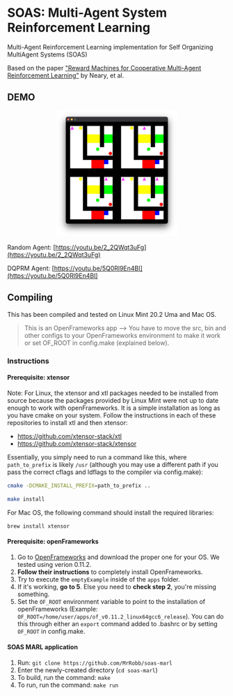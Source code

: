 # SOAS: Multi-Agent System Reinforcement Learning

Multi-Agent Reinforcement Learning implementation for Self Organizing MultiAgent Systems (SOAS)

Based on the paper ["Reward Machines for Cooperative Multi-Agent Reinforcement Learning"](https://arxiv.org/abs/2007.01962) by Neary, et al.

## DEMO

<p align="center">
	<a href="https://youtu.be/5Q0Rl9En4BI">
		<img src="assets/three_agent_button.png" width=55%>
	</a>
</p>

Random Agent: [https://youtu.be/2_2QWqt3uFg](https://youtu.be/2_2QWqt3uFg)

DQPRM Agent: [https://youtu.be/5Q0Rl9En4BI](https://youtu.be/5Q0Rl9En4BI)

## Compiling

This has been compiled and tested on Linux Mint 20.2 Uma and Mac OS. 

> This is an OpenFrameworks app --> You have to move the src, bin and other configs to your OpenFrameworks environment to make it work or set OF_ROOT in config.make (explained below).

### Instructions

#### Prerequisite: xtensor
Note: For Linux, the xtensor and xtl packages needed to be installed from source because the packages provided by Linux Mint were not up to date enough to work with openFrameworks. It is a simple installation as long as you have cmake on your system. Follow the instructions in each of these repositories to install xtl and then xtensor:
* https://github.com/xtensor-stack/xtl
* https://github.com/xtensor-stack/xtensor

Essentially, you simply need to run a command like this, where `path_to_prefix` is likely `/usr` (although you may use a different path if you pass the correct cflags and ldflags to the compiler via config.make):

```bash
cmake -DCMAKE_INSTALL_PREFIX=path_to_prefix ..
```

```bash
make install
```

For Mac OS, the following command should install the required libraries:

```
brew install xtensor
```

#### Prerequisite: openFrameworks

1. Go to [OpenFrameworks](http://openframeworks.cc/download/) and download the proper one for your OS. We tested using verion 0.11.2.
2. **Follow their instructions** to completely install OpenFrameworks.
3. Try to execute the `emptyExample` inside of the `apps` folder.
4. If it's working, **go to 5**. Else you need to **check step 2**, you're missing something.
5. Set the `OF_ROOT` environment variable to point to the installation of openFrameworks (Example: `OF_ROOT=/home/user/apps/of_v0.11.2_linux64gcc6_release`). You can do this through either an `export` command added to .bashrc or by setting `OF_ROOT` in config.make.

#### SOAS MARL application
1. Run: `git clone https://github.com/MrRobb/soas-marl`
2. Enter the newly-created directory (`cd soas-marl`)
3. To build, run the command: `make`
4. To run, run the command: `make run`
